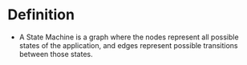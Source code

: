 # Definition

- A State Machine is a graph where the nodes represent all possible states of the application, and edges represent 
possible transitions between those states.